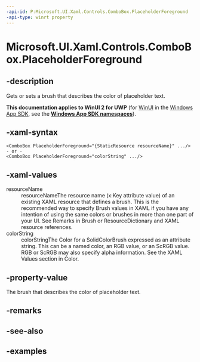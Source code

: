 ```yaml
---
-api-id: P:Microsoft.UI.Xaml.Controls.ComboBox.PlaceholderForeground
-api-type: winrt property
---
```


<!-- Property syntax.
public Brush PlaceholderForeground { get;  set; }
-->

# Microsoft.UI.Xaml.Controls.ComboBox.PlaceholderForeground

## -description

Gets or sets a brush that describes the color of placeholder text.

**This documentation applies to WinUI 2 for UWP** (for [WinUI](/windows/apps/winui/winui3/) in the [Windows App SDK](/windows/apps/windows-app-sdk/), see the **[Windows App SDK namespaces](/windows/windows-app-sdk/api/winrt/)**).

## -xaml-syntax

```xaml
<ComboBox PlaceholderForeground="{StaticResource resourceName}" .../>
- or -
<ComboBox PlaceholderForeground="colorString" .../>
```

## -xaml-values

<dl><dt>resourceName</dt><dd>resourceNameThe resource name (x:Key attribute value) of an existing XAML resource that defines a brush. This is the recommended way to specify Brush values in XAML if you have any intention of using the same colors or brushes in more than one part of your UI. See Remarks in Brush or ResourceDictionary and XAML resource references.</dd>
<dt>colorString</dt><dd>colorStringThe Color for a SolidColorBrush expressed as an attribute string. This can be a named color, an RGB value, or an ScRGB value. RGB or ScRGB may also specify alpha information. See the XAML Values section in Color.</dd>
</dl>

## -property-value

The brush that describes the color of placeholder text.

## -remarks

## -see-also

## -examples

